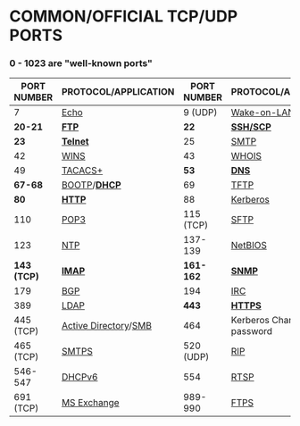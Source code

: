 # COMMON/OFFICIAL TCP/UDP PORTS
### 0 - 1023 are "well-known ports" 
PORT NUMBER | PROTOCOL/APPLICATION | PORT NUMBER | PROTOCOL/APPLICATION
----------- | -------------------- | ----------- | --------------------
7 | [Echo](https://en.wikipedia.org/wiki/Echo_Protocol) | 9 (UDP) | [Wake-on-LAN](https://en.wikipedia.org/wiki/Wake-on-LAN)
**20-21** | **[FTP](https://en.wikipedia.org/wiki/File_Transfer_Protocol)** | **22** | **[SSH/SCP](https://en.wikipedia.org/wiki/Secure_Shell)**
**23** | **[Telnet](https://en.wikipedia.org/wiki/Telnet)** | 25 | [SMTP](https://en.wikipedia.org/wiki/Simple_Mail_Transfer_Protocol)
42 | [WINS](https://en.wikipedia.org/wiki/Windows_Internet_Name_Service) | 43 | [WHOIS](https://en.wikipedia.org/wiki/WHOIS)
49 | [TACACS+](https://en.wikipedia.org/wiki/TACACS%2B) | **53** | **[DNS](https://en.wikipedia.org/wiki/Domain_Name_System)**
**67-68** | [BOOTP](https://en.wikipedia.org/wiki/Bootstrap_Protocol)/**[DHCP](https://en.wikipedia.org/wiki/Dynamic_Host_Configuration_Protocol)** | 69 | [TFTP](https://en.wikipedia.org/wiki/Trivial_File_Transfer_Protocol)
**80** | **[HTTP](https://en.wikipedia.org/wiki/Hypertext_Transfer_Protocol)** | 88 | [Kerberos](https://en.wikipedia.org/wiki/Kerberos_(protocol))
110 | [POP3](https://en.wikipedia.org/wiki/Post_Office_Protocol) | 115 (TCP) | [SFTP](https://en.wikipedia.org/wiki/Simple_File_Transfer_Protocol)
123 | [NTP](https://en.wikipedia.org/wiki/Network_Time_Protocol) | 137-139 | [NetBIOS](https://en.wikipedia.org/wiki/NetBIOS)
**143 (TCP)** | **[IMAP](https://en.wikipedia.org/wiki/Internet_Message_Access_Protocol)** | **161-162** | **[SNMP](https://en.wikipedia.org/wiki/Simple_Network_Management_Protocol)**
179 | [BGP](https://en.wikipedia.org/wiki/Border_Gateway_Protocol) | 194 | [IRC](https://en.wikipedia.org/wiki/Internet_Relay_Chat)
389 | [LDAP](https://en.wikipedia.org/wiki/Lightweight_Directory_Access_Protocol) | **443** | **[HTTPS](https://en.wikipedia.org/wiki/HTTPS)**
445 (TCP) | [Active Directory](https://en.wikipedia.org/wiki/Active_Directory)/[SMB](https://en.wikipedia.org/wiki/Server_Message_Block) | 464 | Kerberos Change/Set password
465 (TCP)| [SMTPS](https://en.wikipedia.org/wiki/SMTPS) | 520 (UDP) | [RIP](https://en.wikipedia.org/wiki/Routing_Information_Protocol)
546-547 | [DHCPv6](https://en.wikipedia.org/wiki/DHCPv6) | 554 | [RTSP](https://en.wikipedia.org/wiki/Real_Time_Streaming_Protocol)
691 (TCP) | [MS Exchange](https://en.wikipedia.org/wiki/Microsoft_Exchange_Server) | 989-990 | [FTPS](https://en.wikipedia.org/wiki/FTPS)
